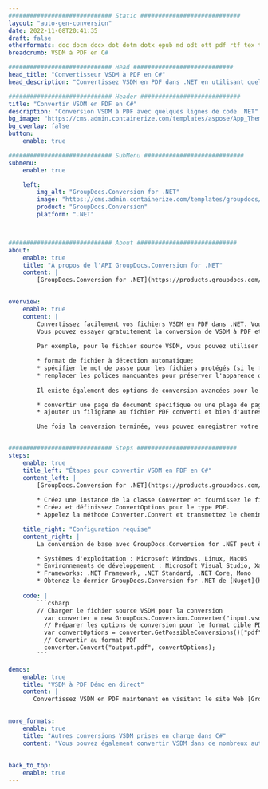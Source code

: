 ```yaml
---
############################# Static ############################
layout: "auto-gen-conversion"
date: 2022-11-08T20:41:35
draft: false
otherformats: doc docm docx dot dotm dotx epub md odt ott pdf rtf tex txt vdx vsdm vsdx vssm vssx vstm vstx vsx vtx xps
breadcrumb: VSDM à PDF en C#

############################# Head ############################
head_title: "Convertisseur VSDM à PDF en C#"
head_description: "Convertissez VSDM en PDF dans .NET en utilisant quelques lignes de code. Utilisez l'API de conversion de documents GroupDocs pour convertir plus de 160 formats de fichiers."

############################# Header ############################
title: "Convertir VSDM en PDF en C#"
description: "Conversion VSDM à PDF avec quelques lignes de code .NET"
bg_image: "https://cms.admin.containerize.com/templates/aspose/App_Themes/V3/images/bg/header1.png"
bg_overlay: false
button:
    enable: true

############################# SubMenu ############################
submenu:
    enable: true

    left:
        img_alt: "GroupDocs.Conversion for .NET"
        image: "https://cms.admin.containerize.com/templates/groupdocs/images/product-logos/90x90-noborder/groupdocs-conversion-net.png"
        product: "GroupDocs.Conversion"
        platform: ".NET"



############################# About ############################
about:
    enable: true
    title: "À propos de l'API GroupDocs.Conversion for .NET"
    content: |
        [GroupDocs.Conversion for .NET](https://products.groupdocs.com/conversion/net/) peut être utilisé pour convertir Microsoft Word, Excel, PowerPoint, PDF, Visio et d'autres formats. GroupDocs.Conversion est une API autonome adaptée aux systèmes back-end et internes nécessitant des performances élevées. Il ne dépend d'aucun logiciel tel que Microsoft ou Open Office.
    

overview:
    enable: true
    content: |
        Convertissez facilement vos fichiers VSDM en PDF dans .NET. Vous pouvez utiliser seulement quelques lignes de code C# dans n'importe quelle plate-forme de votre choix comme - Windows, Linux, macOS.
        Vous pouvez essayer gratuitement la conversion de VSDM à PDF et évaluer la qualité des résultats de conversion. En plus des scénarios de conversion de fichiers simples, vous pouvez essayer des options plus avancées pour charger le fichier source VSDM et pour enregistrer le résultat de sortie PDF. 
        
        Par exemple, pour le fichier source VSDM, vous pouvez utiliser les options de chargement suivantes :

        * format de fichier à détection automatique;
        * spécifier le mot de passe pour les fichiers protégés (si le format de fichier le prend en charge);
        * remplacer les polices manquantes pour préserver l'apparence du document.
        
        Il existe également des options de conversion avancées pour le fichier PDF :

        * convertir une page de document spécifique ou une plage de pages;
        * ajouter un filigrane au fichier PDF converti et bien d'autres.

        Une fois la conversion terminée, vous pouvez enregistrer votre fichier PDF dans le chemin du fichier local ou dans tout stockage tiers tel que FTP, Amazon S3, Google Drive, Dropbox, etc. Veuillez noter - pour convertir VSDM en PDF aucun logiciel supplémentaire n'est nécessaire - comme MS Office, Open Office, Adobe Acrobat Reader, etc.


############################# Steps ############################
steps:
    enable: true
    title_left: "Étapes pour convertir VSDM en PDF en C#"
    content_left: |
        [GroupDocs.Conversion for .NET](https://products.groupdocs.com/conversion/net/) permet aux développeurs de convertir facilement un fichier VSDM en PDF avec quelques lignes de code.
        
        * Créez une instance de la classe Converter et fournissez le fichier VSDM avec le chemin complet
        * Créez et définissez ConvertOptions pour le type PDF.
        * Appelez la méthode Converter.Convert et transmettez le chemin complet et le format (PDF) en tant que paramètre

    title_right: "Configuration requise"
    content_right: |
        La conversion de base avec GroupDocs.Conversion for .NET peut être effectuée en quelques étapes simples. Nos API sont prises en charge sur toutes les principales plates-formes et systèmes d'exploitation. Avant d'exécuter le code ci-dessous, assurez-vous que les prérequis suivants sont installés sur votre système.

        * Systèmes d'exploitation : Microsoft Windows, Linux, MacOS
        * Environnements de développement : Microsoft Visual Studio, Xamarin, MonoDevelop
        * Frameworks: .NET Framework, .NET Standard, .NET Core, Mono
        * Obtenez le dernier GroupDocs.Conversion for .NET de [Nuget](https://www.nuget.org/packages/groupdocs.conversion)
         
    code: |
        ```csharp    
        // Charger le fichier source VSDM pour la conversion
          var converter = new GroupDocs.Conversion.Converter("input.vsdm");
          // Préparer les options de conversion pour le format cible PDF
          var convertOptions = converter.GetPossibleConversions()["pdf"].ConvertOptions;
          // Convertir au format PDF
          converter.Convert("output.pdf", convertOptions);
        ```

demos:
    enable: true
    title: "VSDM à PDF Démo en direct"
    content: |
       Convertissez VSDM en PDF maintenant en visitant le site Web [GroupDocs.Conversion App](https://products.groupdocs.app/conversion/family). La démo en ligne présente les avantages suivants
          

more_formats:
    enable: true
    title: "Autres conversions VSDM prises en charge dans C#"
    content: "Vous pouvez également convertir VSDM dans de nombreux autres formats de fichiers. Veuillez consulter la liste ci-dessous."
       
       
back_to_top:
    enable: true
---
```

